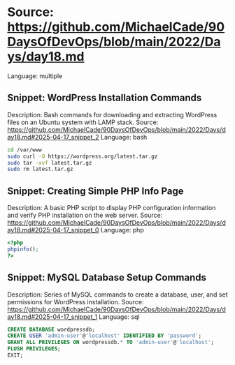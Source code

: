 # Source: https://github.com/MichaelCade/90DaysOfDevOps/blob/main/2022/Days/day18.md
Language: multiple

## Snippet: WordPress Installation Commands
Description: Bash commands for downloading and extracting WordPress files on an Ubuntu system with LAMP stack.
Source: https://github.com/MichaelCade/90DaysOfDevOps/blob/main/2022/Days/day18.md#2025-04-17_snippet_2
Language: bash

```bash
cd /var/www
sudo curl -O https://wordpress.org/latest.tar.gz
sudo tar -xvf latest.tar.gz
sudo rm latest.tar.gz
```

## Snippet: Creating Simple PHP Info Page
Description: A basic PHP script to display PHP configuration information and verify PHP installation on the web server.
Source: https://github.com/MichaelCade/90DaysOfDevOps/blob/main/2022/Days/day18.md#2025-04-17_snippet_0
Language: php

```php
<?php
phpinfo();
?>
```

## Snippet: MySQL Database Setup Commands
Description: Series of MySQL commands to create a database, user, and set permissions for WordPress installation.
Source: https://github.com/MichaelCade/90DaysOfDevOps/blob/main/2022/Days/day18.md#2025-04-17_snippet_1
Language: sql

```sql
CREATE DATABASE wordpressdb;
CREATE USER 'admin-user'@'localhost' IDENTIFIED BY 'password';
GRANT ALL PRIVILEGES ON wordpressdb.* TO 'admin-user'@'localhost';
FLUSH PRIVILEGES;
EXIT;
```